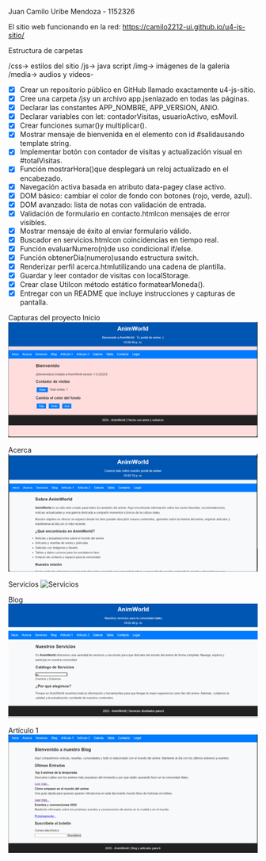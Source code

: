 Juan Camilo Uribe Mendoza - 1152326

El sitio web funcionando en la red: https://camilo2212-ui.github.io/u4-js-sitio/

Estructura de carpetas

/css→ estilos del sitio /js→ java script   /img→ imágenes de la galería /media→ audios y videos- 

- [x] Crear un repositorio público en GitHub llamado exactamente u4-js-sitio.
- [x] Cree una carpeta /jsy un archivo app.jsenlazado en todas las páginas.
- [x] Declarar las constantes APP_NOMBRE, APP_VERSION, ANIO.
- [x] Declarar variables con let: contadorVisitas, usuarioActivo, esMovil.
- [x] Crear funciones sumar()y multiplicar().
- [x] Mostrar mensaje de bienvenida en el elemento con id #salidausando template string.
- [x] Implementar botón con contador de visitas y actualización visual en #totalVisitas.
- [x] Función mostrarHora()que desplegará un reloj actualizado en el encabezado.
- [x] Navegación activa basada en atributo data-pagey clase activo.
- [x] DOM básico: cambiar el color de fondo con botones (rojo, verde, azul).
- [x] DOM avanzado: lista de notas con validación de entrada.
- [x] Validación de formulario en contacto.htmlcon mensajes de error visibles.
- [x] Mostrar mensaje de éxito al enviar formulario válido.
- [x] Buscador en servicios.htmlcon coincidencias en tiempo real.
- [x] Función evaluarNumero(n)de uso condicional if/else.
- [x] Función obtenerDia(numero)usando estructura switch.
- [x] Renderizar perfil acerca.htmlutilizando una cadena de plantilla.
- [x] Guardar y leer contador de visitas con localStorage.
- [x] Crear clase Utilcon método estático formatearMoneda().
- [x] Entregar con un README que incluye instrucciones y capturas de pantalla.

Capturas del proyecto
 Inicio
![Inicio](img/index.png)

Acerca
![Acerca](img/acerca.png)

 Servicios
![Servicios](img/servicios.png)

 Blog
![Blog](img/blog.png)

 Artículo 1
![Artículo 1](img/articulo1.png)


